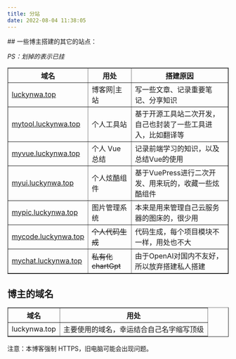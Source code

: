 ```yaml
---
title: 分站
date: 2022-08-04 11:38:05
---
```


<div id="gitcalendar" style="display:none">
</div>
## 一些博主搭建的其它的站点：

_PS：划掉的表示已挂_

<table border="1">
<tr>
<th>域名</th>
<th>用处</th>
<th>搭建原因</th>
</tr>
<tr>
<td><a href="https://luckynwa.top">luckynwa.top</a></td>
<td>博客网|主站</td>
<td>写一些文章、记录重要笔记、分享知识</td>
</tr>
<tr>
<td><a href="https://mytool.luckynwa.top">mytool.luckynwa.top</a></td>
<td>个人工具站</td>
<td>基于开源工具站二次开发，自己也封装了一些工具进入，比如翻译等</td>
</tr>
<tr>
<td><a href="https://myvue.luckynwa.top">myvue.luckynwa.top</a></td>
<td>个人 Vue 总结</td>
<td>记录前端学习的知识，以及总结Vue的使用</del></td>
</tr>
<tr>
<td><a href="https://myui.luckynwa.top">myui.luckynwa.top</a></td>
<td>个人炫酷组件</td>
<td>基于VuePress进行二次开发、用来玩的，收藏一些炫酷组件</td>
</tr>
<tr>
<td><a href="https://mypic.luckynwa.top">mypic.luckynwa.top</a></td>
<td>图片管理系统</td>
<td>本来是用来管理自己云服务器的图床的，很少用</td>
</tr>
<tr>
<td><a href="https://mycode.luckynwa.top">mycode.luckynwa.top</a></td>
<td><del>个人代码生成</del></td>
<td>代码生成，每个项目模块不一样，用处也不大</td>
</tr>
<td><a href="https://mychat.luckynwa.top">mychat.luckynwa.top</a></td>
<td><del>私有化chartGpt</del></td>
<td>由于OpenAI对国内不友好，所以放弃搭建私人搭建</td>
</tr>

</table>

## 博主的域名

<table border="1">
<tr>
<th>域名</th>
<th>用处</th>
</tr>
<tr>
<td>luckynwa.top</td>
<td>主要使用的域名，幸运结合自己名字缩写顶级</td>
</tr>

</table>

注意：本博客强制 HTTPS，旧电脑可能会出现问题。

<style>
#article-container a:not(.post-meta__tags):not(img):not(a[data-fancybox]):hover{
    border-radius: 6px;
    background-color: #425aef;
    text-decoration: none!important;
    color:#fff!important;
    border:none;
    box-shadow: #dadada 0 0 8px 2px;
}
#article-container a:not(.post-meta__tags):not(.headerlink):not(a[data-fancybox]){
    /* padding:0 2px; */
    /* text-decoration: 1px solid #425aef; */
    /* text-decoration: underline; */
    border-bottom: 2px solid #425aef;
    color:var(--font-color);
    padding:4px
}
</style>
